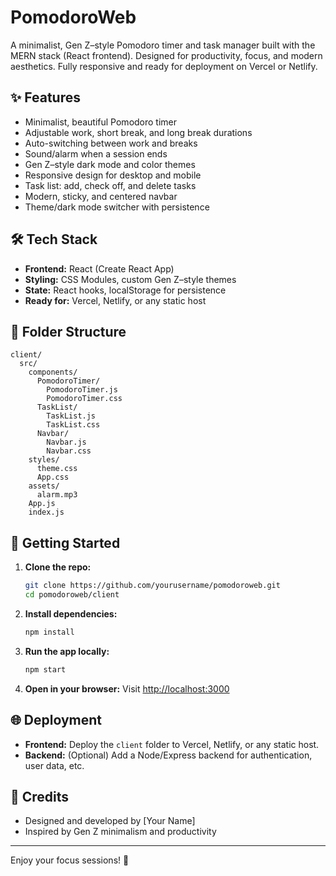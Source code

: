 # PomodoroWeb

A minimalist, Gen Z–style Pomodoro timer and task manager built with the MERN stack (React frontend). Designed for productivity, focus, and modern aesthetics. Fully responsive and ready for deployment on Vercel or Netlify.

## ✨ Features
- Minimalist, beautiful Pomodoro timer
- Adjustable work, short break, and long break durations
- Auto-switching between work and breaks
- Sound/alarm when a session ends
- Gen Z–style dark mode and color themes
- Responsive design for desktop and mobile
- Task list: add, check off, and delete tasks
- Modern, sticky, and centered navbar
- Theme/dark mode switcher with persistence

## 🛠️ Tech Stack
- **Frontend:** React (Create React App)
- **Styling:** CSS Modules, custom Gen Z–style themes
- **State:** React hooks, localStorage for persistence
- **Ready for:** Vercel, Netlify, or any static host

## 📁 Folder Structure
```
client/
  src/
    components/
      PomodoroTimer/
        PomodoroTimer.js
        PomodoroTimer.css
      TaskList/
        TaskList.js
        TaskList.css
      Navbar/
        Navbar.js
        Navbar.css
    styles/
      theme.css
      App.css
    assets/
      alarm.mp3
    App.js
    index.js
```

## 🚀 Getting Started
1. **Clone the repo:**
   ```bash
   git clone https://github.com/yourusername/pomodoroweb.git
   cd pomodoroweb/client
   ```
2. **Install dependencies:**
   ```bash
   npm install
   ```
3. **Run the app locally:**
   ```bash
   npm start
   ```
4. **Open in your browser:**
   Visit [http://localhost:3000](http://localhost:3000)

## 🌐 Deployment
- **Frontend:** Deploy the `client` folder to Vercel, Netlify, or any static host.
- **Backend:** (Optional) Add a Node/Express backend for authentication, user data, etc.

## 📣 Credits
- Designed and developed by [Your Name]
- Inspired by Gen Z minimalism and productivity

---

Enjoy your focus sessions! 🍅
